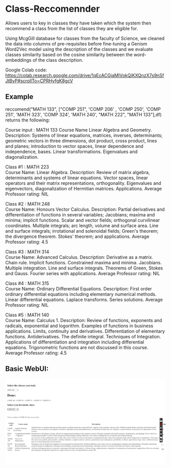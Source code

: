 # Class-Reccomennder
Allows users to key in classes they have taken which the system then recommend a class from the list of classes they are eligible for.

Using McgGill database for classes from the faculty of Science, we cleaned the data into columns of pre-requisites before fine-tuning a Genism Word2Vec model using the description of the classes and we evaluate classes similarity based on the cosine similarity between the word-embeddings of the class description.

Google Colab code: https://colab.research.google.com/drive/1qEcACGjaMIVokQiKXQnzX7s9nSfJtByP#scrollTo=CPRHyfgK8gcV

## Example
reccomend("MATH 133", ["COMP 251", 'COMP 206' , 'COMP 250', 'COMP 251', 'MATH 323', 'COMP 324', 'MATH 240', "MATH 222", "MATH 133"],df)
returns the following:

Course input : MATH 133
Course Name Linear Algebra and Geometry.
Description: Systems of linear equations, matrices, inverses, determinants; geometric vectors in three dimensions, dot product, cross product, lines and planes; introduction to vector spaces, linear dependence and independence, bases. Linear transformations. Eigenvalues and diagonalization.

Class #1 : MATH 223  
Course Name: Linear Algebra. 
Description: Review of matrix algebra, determinants and systems of linear equations. Vector spaces, linear operators and their matrix representations, orthogonality. Eigenvalues and eigenvectors, diagonalization of Hermitian matrices. Applications. 
Average Professor rating: NIL 

Class #2 : MATH 248  
Course Name: Honours Vector Calculus. 
Description: Partial derivatives and differentiation of functions in several variables; Jacobians; maxima and minima; implicit functions. Scalar and vector fields; orthogonal curvilinear coordinates. Multiple integrals; arc length, volume and surface area. Line and surface integrals; irrotational and solenoidal fields; Green's theorem; the divergence theorem. Stokes' theorem; and applications. 
Average Professor rating: 4.5 

Class #3 : MATH 314  
Course Name: Advanced Calculus. 
Description: Derivative as a matrix. Chain rule. Implicit functions. Constrained maxima and minima. Jacobians. Multiple integration. Line and surface integrals. Theorems of Green, Stokes and Gauss. Fourier series with applications. 
Average Professor rating: NIL 

Class #4 : MATH 315  
Course Name: Ordinary Differential Equations. 
Description: First order ordinary differential equations including elementary numerical methods. Linear differential equations. Laplace transforms. Series solutions. 
Average Professor rating: NIL 

Class #5 : MATH 140  
Course Name: Calculus 1. 
Description: Review of functions, exponents and radicals, exponential and logorithm. Examples of functions in business applications. Limits, continuity and derivatives. Differentiation of elementary functions. Antiderivatives. The definite integral. Techniques of Integration. Applications of differentiation and integration including differential equations. Trigonometric functions are not discussed in this course. 
Average Professor rating: 4.5 

## Basic WebUI:
![alt text](https://github.com/linusfoo/Class-Reccomennder/blob/main/web-ui.JPG)
